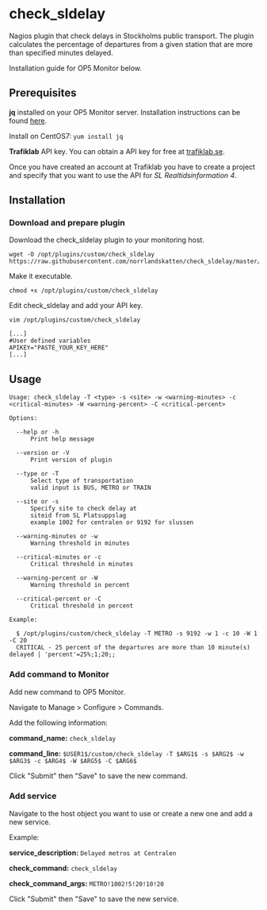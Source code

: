 # check_sldelay
Nagios plugin that check delays in Stockholms public transport. The plugin calculates the percentage of departures from a given station that are more than specified minutes delayed.

Installation guide for OP5 Monitor below.

## Prerequisites
**jq** installed on your OP5 Monitor server. Installation instructions can be found [here](https://stedolan.github.io/jq/download/).

Install on CentOS7: `yum install jq`

**Trafiklab** API key. You can obtain a API key for free at [trafiklab.se](https://www.trafiklab.se).

Once you have created an account at Trafiklab you have to create a project and specify that you want to use the API for *SL Realtidsinformation 4*.

## Installation
### Download and prepare plugin
Download the check_sldelay plugin to your monitoring host.

```
wget -O /opt/plugins/custom/check_sldelay https://raw.githubusercontent.com/norrlandskatten/check_sldelay/master/check_sldelay
```

Make it executable.

```
chmod +x /opt/plugins/custom/check_sldelay
```

Edit check_sldelay and add your API key.

```
vim /opt/plugins/custom/check_sldelay
```

```
[...]
#User defined variables
APIKEY="PASTE_YOUR_KEY_HERE"
[...]
```
## Usage
```
Usage: check_sldelay -T <type> -s <site> -w <warning-minutes> -c <critical-minutes> -W <warning-percent> -C <critical-percent>

Options:

  --help or -h
      Print help message

  --version or -V
      Print version of plugin

  --type or -T
      Select type of transportation
      valid input is BUS, METRO or TRAIN

  --site or -s
      Specify site to check delay at
      siteid from SL Platsuppslag
      example 1002 for centralen or 9192 for slussen

  --warning-minutes or -w
      Warning threshold in minutes

  --critical-minutes or -c
      Critical threshold in minutes

  --warning-percent or -W
      Warning threshold in percent

  --critical-percent or -C
      Critical threshold in percent

Example:

  $ /opt/plugins/custom/check_sldelay -T METRO -s 9192 -w 1 -c 10 -W 1 -C 20
  CRITICAL - 25 percent of the departures are more than 10 minute(s) delayed | 'percent'=25%;1;20;;
  ```

### Add command to Monitor
Add new command to OP5 Monitor.

Navigate to Manage > Configure > Commands.

Add the following information:

**command_name:** `check_sldelay`

**command_line:** `$USER1$/custom/check_sldelay -T $ARG1$ -s $ARG2$ -w $ARG3$ -c $ARG4$ -W $ARG5$ -C $ARG6$`


Click "Submit" then "Save" to save the new command.

### Add service
Navigate to the host object you want to use or create a new one and add a new service.

Example:

**service_description:** `Delayed metros at Centralen`

**check_command:** `check_sldelay`

**check_command_args:** `METRO!1002!5!20!10!20`

Click "Submit" then "Save" to save the new service.
